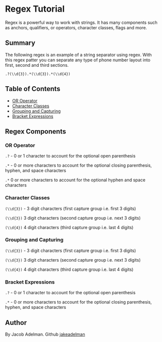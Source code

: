 # Regex Tutorial

Regex is a powerful way to work with strings. It has many components such as anchors, qualifiers, or operators, character classes, flags and more.

## Summary

The following regex is an example of a string separator using regex. With this regex patter you can separate any type of phone number layout into first, second and third sections.
```
.?(\\d{3}).*(\\d{3}).*(\\d{4})
```

## Table of Contents

- [OR Operator](#or-operator)
- [Character Classes](#character-classes)
- [Grouping and Capturing](#grouping-and-capturing)
- [Bracket Expressions](#bracket-expressions)

## Regex Components

### OR Operator

```.?``` - 0 or 1 character to account for the optional open parenthesis

```.*``` - 0 or more characters to account for the optional closing parenthesis, hyphen, and space characters

```.*``` 0 or more characters to account for the optional hyphen and space characters


### Character Classes

```(\\d{3})``` - 3 digit characters (first capture group i.e. first 3 digits)

```(\\d{3})``` 3 digit characters (second capture group i.e. next 3 digits)

```(\\d{4})``` 4 digit characters (third capture group i.e. last 4 digits)



### Grouping and Capturing


```(\\d{3})``` - 3 digit characters (first capture group i.e. first 3 digits)

```(\\d{3})``` 3 digit characters (second capture group i.e. next 3 digits)

```(\\d{4})``` 4 digit characters (third capture group i.e. last 4 digits)



### Bracket Expressions


```.?``` - 0 or 1 character to account for the optional open parenthesis

```.*``` - 0 or more characters to account for the optional closing parenthesis, hyphen, and space characters



## Author

By Jacob Adelman. Github [jakeadelman](https://github.com/jakeadelman)
